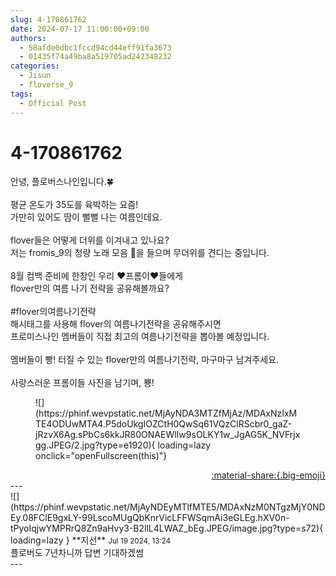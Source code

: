 ```yaml
---
slug: 4-170861762
date: 2024-07-17 11:00:00+09:00
authors:
  - 58afde0dbc1fccd94cd44eff91fa3673
  - 01435f74a49ba8a519705ad242348232
categories:
  - Jisun
  - floverse_9
tags:
  - Official Post
---
```


# 4-170861762

<div class="post-container" markdown="1">
<div class="content-container md-sidebar__scrollwrap" markdown="1">

안녕, 플로버스나인입니다.🍀<br> <br>평균 온도가 35도를 육박하는 요즘!<br>가만히 있어도 땀이 뻘뻘 나는 여름인데요.<br> <br>flover들은 어떻게 더위를 이겨내고 있나요?<br>저는 fromis_9의 청량 노래 모음 🌊을 들으며 무더위를 견디는 중입니다.<br> <br>8월 컴백 준비에 한창인 우리 ❤️프롬이❤️들에게<br>flover만의 여름 나기 전략을 공유해볼까요?<br> <br>\#flover의여름나기전략<br>해시태그를 사용해 flover의 여름나기전략을 공유해주시면<br>프로미스나인 멤버들이 직접 최고의 여름나기전략을 뽑아볼 예정입니다.<br> <br>멤버들이 빵! 터질 수 있는 flover만의 여름나기전략, 마구마구 남겨주세요.<br> <br>사랑스러운 프롬이들 사진을 남기며, 뿅!
<figure markdown="1">
![](https://phinf.wevpstatic.net/MjAyNDA3MTZfMjAz/MDAxNzIxMTE4ODUwMTA4.P5doUkgIOZCtH0QwSq61VQzClRScbr0_gaZ-jRzvX6Ag.sPbCs6kkJR80ONAEWlIw9sOLKY1w_JgAG5K_NVFrjxgg.JPEG/2.jpg?type=e1920){ loading=lazy onclick="openFullscreen(this)"}
</figure>
 

</div>
</div>

<div style="text-align: right;" markdown="1">
<a href="https://weverse.io/fromis9/fanpost/4-170861762" style="text-align: right;">:material-share:{.big-emoji}</a>
</div>
---

<div class="comments-container md-sidebar__scrollwrap" markdown="1">
<div class="comment" markdown="1">
<div class='id-container' markdown="1">
![](https://phinf.wevpstatic.net/MjAyNDEyMTlfMTE5/MDAxNzM0NTgzMjY0NDEy.08FClE9gxLY-99LscoMUgQbKnrVicLFFWSqmAi3eGLEg.hXV0n-tPyoIqjwYMPRrQ8Zn9aHvy3-B2llL4LWAZ_bEg.JPEG/image.jpg?type=s72){ loading=lazy }
**<span class="artist">지선</span>** <small>Jul 19 2024, 13:24</small><br>
</div>
<div class='comment-body' markdown="1">
플로버도 7년차니까 답변 기대하겠썸
</div>
</div>
</div>
---
